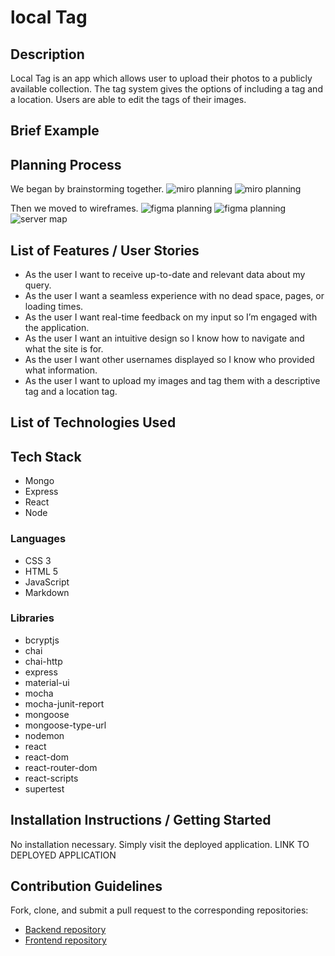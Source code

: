 # local Tag

## Description
Local Tag is an app which allows user to upload their photos to a publicly available collection. The tag system gives the options of including a tag and a location. Users are able to edit the tags of their images.

## Brief Example

## Planning Process
We began by brainstorming together.
![miro planning](https://i.imgur.com/INT2cmc.png)
![miro planning](https://i.imgur.com/AeMsVxF.png)

Then we moved to wireframes.
![figma planning](https://i.imgur.com/thgIFIm.png)
![figma planning](https://i.imgur.com/8s1z4ev.png)
![server map](https://i.imgur.com/aXsnELK.png)

## List of Features / User Stories
- As the user I want to receive up-to-date and relevant data about my query.
- As the user I want a seamless experience with no dead space, pages, or loading times.
- As the user I want real-time feedback on my input so I’m engaged with the application.
- As the user I want an intuitive design so I know how to navigate and what the site is for.
- As the user I want other usernames displayed so I know who provided what information.
- As the user I want to upload my images and tag them with a descriptive tag and a location tag.

## List of Technologies Used

## Tech Stack
- Mongo
- Express
- React
- Node

### Languages
- CSS 3
- HTML 5
- JavaScript
- Markdown

### Libraries
- bcryptjs
- chai
- chai-http
- express
- material-ui
- mocha
- mocha-junit-report
- mongoose
- mongoose-type-url
- nodemon
- react
- react-dom
- react-router-dom
- react-scripts
- supertest

## Installation Instructions / Getting Started
No installation necessary. Simply visit the deployed application.
LINK TO DEPLOYED APPLICATION

## Contribution Guidelines
Fork, clone, and submit a pull request to the corresponding repositories:
- [Backend repository](https://github.com/patgarcia/localtag-backend)
- [Frontend repository](https://github.com/patgarcia/localtag-frontend)
